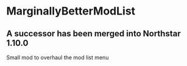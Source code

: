 # MarginallyBetterModList

## A successor has been merged into Northstar 1.10.0

Small mod to overhaul the mod list menu
